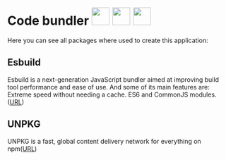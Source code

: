 # Code bundler <img src="https://user-images.githubusercontent.com/50246408/194067273-c13b6415-47ee-4dfc-a2b9-69fe81adb033.png" width='40px'> <img src="https://user-images.githubusercontent.com/50246408/194068000-de013402-5cfe-4cb7-9570-ab8fc8f27c91.png" width='40px'> <img src="https://user-images.githubusercontent.com/50246408/194068039-5b353387-4e2d-4dbf-a55f-3199aba150a5.png" width='40px'>

Here you can see all packages where used to create this application:

## Esbuild
Esbuild is a next-generation JavaScript bundler aimed at improving build tool performance and ease of use. And some of its main features are: Extreme speed without needing a cache. ES6 and CommonJS modules. (<a href="https://esbuild.github.io/">URL</a>)

## UNPKG
UNPKG is a fast, global content delivery network for everything on npm(<a href="https://unpkg.com/">URL</a>)
